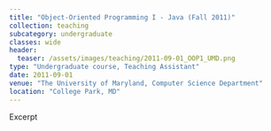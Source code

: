 ```yaml
---
title: "Object-Oriented Programming I - Java (Fall 2011)"
collection: teaching
subcategory: undergraduate
classes: wide
header: 
  teaser: /assets/images/teaching/2011-09-01_OOP1_UMD.png
type: "Undergraduate course, Teaching Assistant"
date: 2011-09-01
venue: "The University of Maryland, Computer Science Department"
location: "College Park, MD"
---
```


Excerpt




